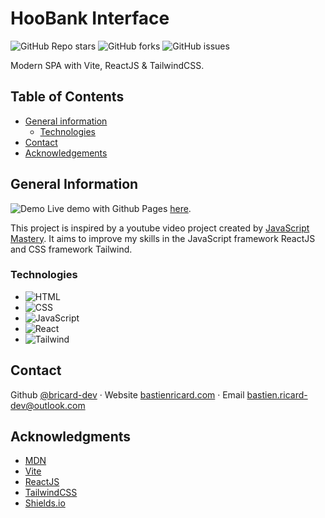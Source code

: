 # HooBank Interface

![GitHub Repo stars](https://img.shields.io/github/stars/bricard-dev/hoobank-interface)
![GitHub forks](https://img.shields.io/github/forks/bricard-dev/hoobank-interface)
![GitHub issues](https://img.shields.io/github/issues/bricard-dev/hoobank-interface)

Modern SPA with Vite, ReactJS & TailwindCSS.

## Table of Contents

- [General information](#general-information)
  - [Technologies](#technologies)
- [Contact](#contact)
- [Acknowledgements](#acknowledgements)

## General Information

![Demo](..assets/demo.svg?raw=true)
Live demo with Github Pages [here](https://bricard-dev.github.io/hoobank-interface/).

This project is inspired by a youtube video project created by [JavaScript Mastery](https://www.youtube.com/@javascriptmastery). It aims to improve my skills in the JavaScript framework ReactJS and CSS framework Tailwind.

### Technologies

- ![HTML](https://img.shields.io/badge/HTML5-E34F26?style=flat&logo=html5&logoColor=white)
- ![CSS](https://img.shields.io/badge/CSS3-1572B6?style=flat&logo=css3&logoColor=white)
- ![JavaScript](https://img.shields.io/badge/JavaScript-F7DF1E?style=flat&logo=javascript&logoColor=black)
- ![React](https://img.shields.io/badge/React-61DAFB?style=flat&logo=react&logoColor=black)
- ![Tailwind](https://img.shields.io/badge/Tailwind-06B6D4?style=flat&logo=tailwind-css&logoColor=white)

## Contact

Github [@bricard-dev](https://github.com/bricard-dev) · Website [bastienricard.com](https://bastienricard.com) · Email bastien.ricard-dev@outlook.com

## Acknowledgments

- [MDN](https://developer.mozilla.org/en-US/)
- [Vite](https://vitejs.dev/)
- [ReactJS](https://reactjs.org)
- [TailwindCSS](https://tailwindcss.com/)
- [Shields.io](https://shields.io)
